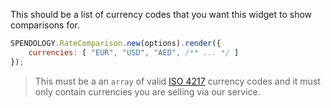 This should be a list of currency codes that you want this widget to show comparisons for.

```js
SPENDOLOGY.RateComparison.new(options).render({
    currencies: [ "EUR", "USD", "AED", /** ... */ ]
});
```

> This must be a an `array` of valid
<a href="https://en.wikipedia.org/wiki/ISO_4217#Active_codes" target="_blank" title="ISO">ISO 4217</a>
currency codes and it must only contain currencies you are selling via our service.
